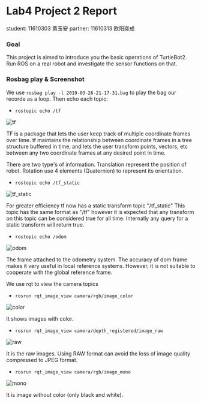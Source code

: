 # Lab4 Project 2 Report

student: 11610303 黄玉安
partner: 11610313 欧阳奕成

### Goal

 This project is aimed to introduce you the basic operations of TurtleBot2.  Run ROS on a real robot and investigate the sensor functions on that.

### Rosbag play & Screenshot 

We use  `rosbag play -l 2019-03-26-21-17-31.bag`  to play the bag our recorde as a loop. Then echo each topic:

- `rostopic echo /tf`

![tf](/home/hya/Pictures/tf.png)



TF is a package that lets the user keep track of multiple coordinate frames over time. tf maintains the relationship between coordinate frames in a tree structure buffered in time, and lets the user transform points, vectors, etc between any two coordinate frames at any desired point in time.

There are two type's of information. Translation represent the position of robot. Rotation use 4 elements (Quaternion) to represent its orientation.

- `rostopic echo /tf_static`

![tf_static](/home/hya/Pictures/tf_static.png)

For greater efficiency tf now has a static transform topic "/tf_static" This topic has the same format as "/tf" however it is expected that any transform on this topic can be considered true for all time. Internally any query for a static transform will return true.


- `rostopic echo /odom`

![odom](/home/hya/Pictures/odom.png)

The frame attached to the odometry system. The accuracy of dom frame makes it very useful in local reference systems. However, it is not suitable to cooperate with the global reference frame.



We use rqt to view the camera topics

- `rosrun rqt_image_view camera/rgb/image_color`

![color](/home/hya/Pictures/color.png)

It shows images with color.




- `rosrun rqt_image_view camera/depth_registered/image_raw`

![raw](/home/hya/Pictures/raw.png)

It is the raw images. Using RAW format can avoid the loss of image quality compressed to JPEG format.




- `rosrun rqt_image_view camera/rgb/image_mono`

![mono](/home/hya/Pictures/mono.png)

It is image without color (only black and white).